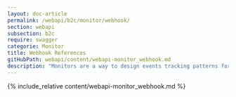 ```yaml
---
layout: doc-article
permalink: /webapi/b2c/monitor/webhook/
section: webapi
subsection: b2c
require: swagger
categorie: Monitor
title: Webhook References
gitHubPath: webapi/content/webapi-monitor_webhook.md
description: "Monitors are a way to design events tracking patterns for vehicles. When the even is triggered, we will send a notification to your server."
---
```

{% include_relative content/webapi-monitor_webhook.md %}